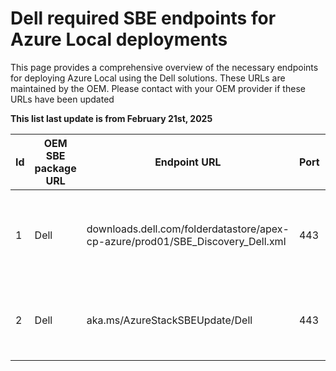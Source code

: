 # Dell required SBE endpoints for Azure Local deployments

This page provides a comprehensive overview of the necessary endpoints for deploying Azure Local using the Dell solutions. These URLs are maintained by the OEM. Please contact with your OEM provider if these URLs have been updated

**This list last update is from February 21st, 2025**

| Id | OEM SBE package URL | Endpoint URL                                                                    | Port | Notes                                                    | Arc gateway support | Required for                 |
|----|---------------------|---------------------------------------------------------------------------------|------|----------------------------------------------------------|---------------------|------------------------------|
| 1  | Dell                | downloads.dell.com/folderdatastore/apex-cp-azure/prod01/SBE_Discovery_Dell.xml  | 443  | Enable direct download of future SBE updates from Dell   | No                  | Deployment & Post deployment |
| 2  | Dell                | aka.ms/AzureStackSBEUpdate/Dell                                                 | 443  | Microsoft redirection to the explicit Dell SBE endpoint  | Yes                 | Deployment & Post deployment |

